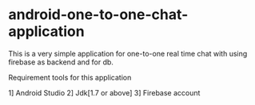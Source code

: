# android-one-to-one-chat-application 
This is a very simple application for one-to-one real time chat with using firebase as backend and for db.

Requirement tools for this application
	
1] Android Studio
2] Jdk[1.7 or above]
3] Firebase account
	

